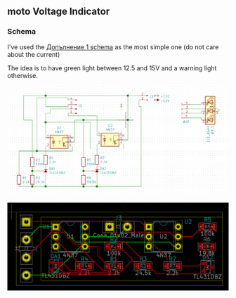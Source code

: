 ## moto Voltage Indicator

### Schema
I've used the [Допълнение 1 schema](http://www.kn34pc.com/construct/kolo_hristov_av_rgb.html) as the most simple one (do not care about the current)

The idea is to have green light between 12.5 and 15V and a warning light otherwise.

![schema](v2021-06-28&#32;18-28-10.png)
 

![pcb](pcb2021-06-28&#32;18-56-17.png)



